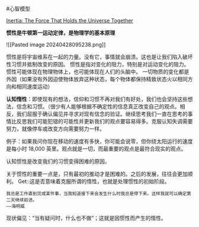 
#心智模型 

[Inertia: The Force That Holds the Universe Together](https://fs.blog/inertia/)

**惯性是牛顿第一运动定律，是物理学的基本原理**

![[Pasted image 20240428095238.png]]

惯性是将宇宙维系在一起的力量。没有它，事情就会崩溃。这也是让我们陷入破坏性习惯并抵制改变的原因。
惯性是指对变化的阻力，特别是对运动变化的阻力。惯性可能体现在物理物体上，也可能体现在人们的头脑中。
一切物质的变化都是外因（如果没有外因迫使物体放弃这种状态，每个物体都保持精致状态火以相同方向和相同速度运动）

**认知惰性**：即使现有的想法，信仰和习惯不再对我们有好处，我们也会坚持这些想法，信念和习惯。（很少有人能够根据不确定性的信息真正改变自己的观点。相反，我们屈服于确认偏见并寻求对现有信念的验证。继续思考我们一直在思考的事情比反思我们可能犯错的可能性并更新我们的观点要容易得多。克服认知失调需要努力，就像停车或改变方向需要努力一样。



例子：如果我问你现在移动的速度有多快，你可能会说零，但你绕太阳运行的速度是每小时 18,000 英里。观点就是一切，而最重要的观点是最符合现实的观点。




认知惯性是改变我们的习惯变得困难的原因。

关于惯性的重要一点是，只有最初的推动才是困难的。之后的发展，往往会更加顺利。
Get::这是否意味着克服所谓的惰性，也就是处理惯性的初始阶段。

```ad-note
我总是工作直到完成某件事，当我知道接下来会发生什么时我总是停下来。这样我就可以确定第二天继续前进。
——海明威
```


现状偏见：“当有疑问时，什么也不做”；这就是因惯性而产生的惰性。


















